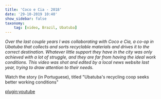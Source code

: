 ```yaml
---
title: 'Coco e Cia - 2018'
date: '29-10-2019 10:40'
show_sidebar: false
taxonomy:
    tag: [video, Brazil, Ubatuba]
---
```


*Over the last couple years I was collaborating with Coco e Cia, a co-op in Ubatuba that collects and sorts recyclable materials and drives it to the correct destination. Whatever little support they have in the city was only achieved with a lot of struggle, and they are far from having the ideal work conditions. This video was shot and edited by a local news website last year, trying to draw attention to their needs.*

Watch the story (in Portuguese), titled "Ubatuba's recycling coop seeks better working conditions"

[plugin:youtube](https://www.youtube.com/watch?v=mx_JU_wH18M)